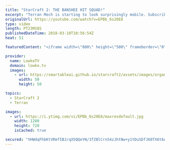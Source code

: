 ```yaml
---
title: "StarCraft 2: THE BANSHEE HIT SQUAD!"
excerpt: "Terran Mech is starting to look surprisingly mobile. Subscribe for more videos: http://lowko.tv/youtube Macro Wars: https://goo.gl/1c32tn  In this match of Professional StarCraft 2 I cast a game between Solar and Maru. Terran Mech has quickly been developing over the last few months. It has gone from"
originalUrl: https://youtube.com/watch?v=EPBb_6s20E8
type: video
length: PT23M18S
publishedDateTime: 2018-03-10T10:56:54Z
heat: 51

featuredContent: "<iframe width=\"800\" height=\"500\" frameborder=\"0\" src=\"https://www.youtube.com/embed/EPBb_6s20E8\" allow=\"accelerometer; autoplay; encrypted-media; gyroscope; picture-in-picture\" allowfullscreen></iframe>"

provider:
  name: LowkoTV
  domain: lowko.tv
  images:
    - url: https://smartableai.github.io/starcraft2/assets/images/organizations/lowko.tv-50x50.jpg
      width: 50
      height: 50

topics:
  - StarCraft 2
  - Terran

images:
  - url: https://i.ytimg.com/vi/EPBb_6s20E8/maxresdefault.jpg
    width: 1280
    height: 720
    isCached: true

secured: "VHWdqFhbKtVRmfIBJ/qX5QQeYN/3fZBlCrn54zJhtNw+y1tDuSDfJ60TX6t6A2LzNNd+CxVS/6RrZp33Bh06h/i7hBH8eX6oou9x9g6VvjFITmpagQzxgmRYsFlXDlcwORgsTokci/sqQXmsK49IgV+1M1RhyliGvItA+trlmU0eib86ReWYtA/dW00RmBlVMUgBVaOgCk/0ArQPEDvoGnhBp9Ll7j367usc+RwK6YALDdA5E7Me4CYvNy4QVu6lxSRSGM6n4k40qWswaR/wSpq7L6e1imMaU9W55zLES/MskQgA3FyraZvjLRD1rmKjIj1eExd5RsbYW6fliQsEGKIvG/eQa0djxqkeWsHt98QobU9mslo0+GNK9tbg/jsi6Q14zT2wRBU6K2/mk/JzTKVt8YgOnqLgMiTY7LQH1qNzlWS84Bd02k3NECHwL8GC;PwULXXPdwE0DqPLZN/ypkw=="
---
```


